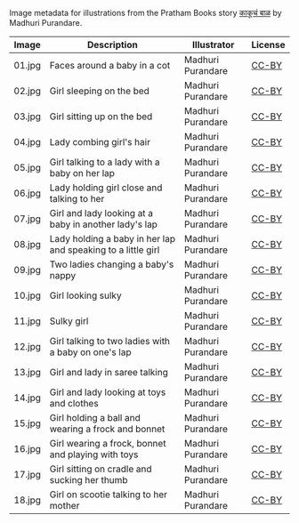 Image metadata for illustrations from the Pratham Books story [काकूचं बाळ](https://storyweaver.org.in/stories/77-kakuche-bal) by Madhuri Purandare.

Image | Description | Illustrator | License
----- | ----------- | ----------- | -------
01.jpg | Faces around a baby in a cot | Madhuri Purandare | [CC-BY](https://creativecommons.org/licenses/by/4.0/)
02.jpg | Girl sleeping on the bed | Madhuri Purandare | [CC-BY](https://creativecommons.org/licenses/by/4.0/)
03.jpg | Girl sitting up on the bed | Madhuri Purandare | [CC-BY](https://creativecommons.org/licenses/by/4.0/)
04.jpg | Lady combing girl's hair | Madhuri Purandare | [CC-BY](https://creativecommons.org/licenses/by/4.0/)
05.jpg | Girl talking to a lady with a baby on her lap | Madhuri Purandare | [CC-BY](https://creativecommons.org/licenses/by/4.0/)
06.jpg | Lady holding girl close and talking to her | Madhuri Purandare | [CC-BY](https://creativecommons.org/licenses/by/4.0/)
07.jpg | Girl and lady looking at a baby in another lady's lap | Madhuri Purandare | [CC-BY](https://creativecommons.org/licenses/by/4.0/)
08.jpg | Lady holding a baby in her lap and speaking to a little girl | Madhuri Purandare | [CC-BY](https://creativecommons.org/licenses/by/4.0/)
09.jpg | Two ladies changing a baby's nappy | Madhuri Purandare | [CC-BY](https://creativecommons.org/licenses/by/4.0/)
10.jpg | Girl looking sulky | Madhuri Purandare | [CC-BY](https://creativecommons.org/licenses/by/4.0/)
11.jpg | Sulky girl | Madhuri Purandare | [CC-BY](https://creativecommons.org/licenses/by/4.0/)
12.jpg | Girl talking to two ladies with a baby on one's lap | Madhuri Purandare | [CC-BY](https://creativecommons.org/licenses/by/4.0/)
13.jpg | Girl and lady in saree talking | Madhuri Purandare | [CC-BY](https://creativecommons.org/licenses/by/4.0/)
14.jpg | Girl and lady looking at toys and clothes | Madhuri Purandare | [CC-BY](https://creativecommons.org/licenses/by/4.0/)
15.jpg | Girl holding a ball and wearing a frock and bonnet | Madhuri Purandare | [CC-BY](https://creativecommons.org/licenses/by/4.0/)
16.jpg | Girl wearing a frock, bonnet and playing with toys | Madhuri Purandare | [CC-BY](https://creativecommons.org/licenses/by/4.0/)
17.jpg | Girl sitting on cradle and sucking her thumb | Madhuri Purandare | [CC-BY](https://creativecommons.org/licenses/by/4.0/)
18.jpg | Girl on scootie talking to her mother | Madhuri Purandare | [CC-BY](https://creativecommons.org/licenses/by/4.0/)